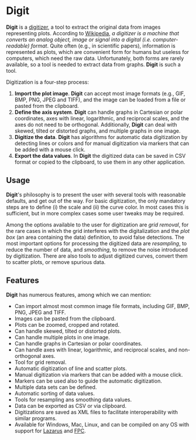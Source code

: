 # Digit

**Digit** is a [digitizer](https://en.wikipedia.org/wiki/Digitization), a tool to extract the original data from images representing plots. According to [Wikipedia](https://en.wikipedia.org/wiki/Digitizer_(disambiguation)), *a digitizer is a machine that converts an analog object, image or signal into a digital (i.e. computer-readable) format*. Quite often (e.g., in scientific papers), information is represented as plots, which are convenient form for humans but useless for computers, which need the raw data. Unfortunately, both forms are rarely available, so a tool is needed to extract data from graphs. **Digit** is such a tool.

Digitization is a four-step process:

1. **Import the plot image**. **Digit** can accept most image formats (e.g., GIF, BMP, PNG, JPEG and TIFF), and the image can be loaded from a file or pasted from the clipboard.
2. **Define the axis system**. **Digit** can handle graphs in Cartesian or polar coordinates, axes with linear, logarithmic, and reciprocal scales, and the axes do not need to be orthogonal. Additionally, **Digit** can deal with skewed, tilted or distorted graphs, and multiple graphs in one image.
3. **Digitize the data**. **Digit** has algorithms for automatic data digitization by detecting lines or colors and for manual digitization via markers that can be added with a mouse click.
4. **Export the data values**. In **Digit** the digitized data can be saved in CSV format or copied to the clipboard, to use them in any other application.

## Usage

**Digit**'s philosophy is to present the user with several tools with reasonable defaults, and get out of the way. For basic digitization, the only mandatory steps are to define (i) the scale and (ii) the curve color. In most cases this is sufficient, but in more complex cases some user tweaks may be required.

Among the options available to the user for digitization are *grid removal*, for the rare cases in which the grid interferes with the digitalization and the *plot box* (an area containing the data) definition, to avoid false detections. The most important options for processing the digitized data are *resampling*, to reduce the number of data, and *smoothing*, to remove the noise introduced by digitization. There are also tools to adjust digitized curves, convert them to scatter plots, or remove spurious data.

## Features

**Digit** has numerous features, among which we can mention:

* Can import almost most common image file formats, including GIF, BMP, PNG, JPEG and TIFF.
* Images can be pasted from the clipboard.
* Plots can be zoomed, cropped and rotated.
* Can handle skewed, tilted or distorted plots.
* Can handle multiple plots in one image.
* Can handle graphs in Cartesian or polar coordinates.
* Can handle axes with linear, logarithmic, and reciprocal scales, and non-orthogonal axes.
* Tool for grid removal.
* Automatic digitization of line and scatter plots.
* Manual digitization via markers that can be added with a mouse click.
* Markers can be used also to guide the automatic digitization.
* Multiple data sets can be defined.
* Automatic sorting of data values.
* Tools for resampling ans smoothing data values.
* Data can be exported as CSV or via clipboard.
* Digitizations are saved as XML files to facilitate interoperability with similar programs.
* Available for Windows, Mac, Linux, and can be compiled on any OS with support for [Lazarus](https://www.lazarus-ide.org/) and [FPC](https://www.freepascal.org/).
